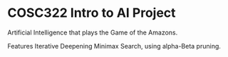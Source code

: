 # COSC322 Intro to AI Project
Artificial Intelligence that plays the Game of the Amazons.

Features Iterative Deepening Minimax Search, using alpha-Beta pruning.

